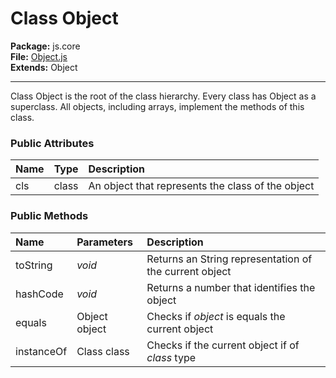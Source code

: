 # Class Object #
**Package:** js.core<br />
**File:** [Object.js](http://code.google.com/p/jsool/source/browse/trunk/jsool/js/core/Object.js)<br />
**Extends:** Object<br />

---

Class Object is the root of the class hierarchy. Every class has Object as a superclass. All objects, including arrays, implement the methods of this class.
### Public Attributes ###
| **Name** | **Type** | **Description** |
|:---------|:---------|:----------------|
|cls|class|An object that represents the class of the object|

### Public Methods ###
| **Name** | **Parameters** | **Description** |
|:---------|:---------------|:----------------|
|toString|_void_|Returns an String representation of the current object|
|hashCode|_void_|Returns a number that identifies the object|
|equals|Object object|Checks if _object_ is equals the current object|
|instanceOf|Class class|Checks if the current object if of _class_ type|
